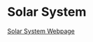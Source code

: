 <h1> Solar System </h1>
<a href="https://pliniosmoraes.github.io/SolarSystem/" title= "Solar System Webpage">Solar System Webpage</a>
